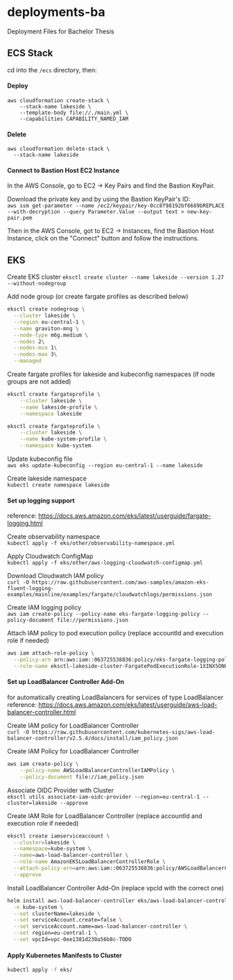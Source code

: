 # deployments-ba
Deployment Files for Bachelor Thesis

## ECS Stack
cd into the `/ecs` directory, then:
#### Deploy
```
aws cloudformation create-stack \
	--stack-name lakeside \
	--template-body file://./main.yml \
	--capabilities CAPABILITY_NAMED_IAM
````

#### Delete
```
aws cloudformation delete-stack \
  --stack-name lakeside
```

#### Connect to Bastion Host EC2 Instance
In the AWS Console, go to EC2 -> Key Pairs and find the Bastion KeyPair.

Download the private key and by using the Bastion KeyPair's ID:  
`aws ssm get-parameter --name /ec2/keypair/key-0cc8f98192bf6689bREPLACE --with-decryption --query Parameter.Value --output text > new-key-pair.pem`

Then in the AWS Console, got to EC2 -> Instances, find the Bastion Host Instance, 
click on the "Connect" button and follow the instructions.


## EKS
Create EKS cluster
`eksctl create cluster --name lakeside --version 1.27 --without-nodegroup`

Add node group (or create fargate profiles as described below)
```bash
eksctl create nodegroup \
  --cluster lakeside \
  --region eu-central-1 \
  --name graviton-mng \
  --node-type m6g.medium \
  --nodes 2\
  --nodes-min 1\
  --nodes-max 3\
  --managed
```

Create fargate profiles for lakeside and kubeconfig namespaces (if node groups are not added)
```bash
eksctl create fargateprofile \
    --cluster lakeside \
    --name lakeside-profile \
    --namespace lakeside
```

```bash
eksctl create fargateprofile \
    --cluster lakeside \
    --name kube-system-profile \
    --namespace kube-system
```

Update kubeconfig file  
`aws eks update-kubeconfig --region eu-central-1 --name lakeside`

Create lakeside namespace  
`kubectl create namespace lakeside`

#### Set up logging support
reference: https://docs.aws.amazon.com/eks/latest/userguide/fargate-logging.html

Create observability namespace  
`kubectl apply -f eks/other/observability-namespace.yml `

Apply Cloudwatch ConfigMap  
`kubectl apply -f eks/other/aws-logging-cloudwatch-configmap.yml`

Download Cloudwatch IAM policy  
`curl -O https://raw.githubusercontent.com/aws-samples/amazon-eks-fluent-logging-examples/mainline/examples/fargate/cloudwatchlogs/permissions.json`

Create IAM logging policy  
`aws iam create-policy --policy-name eks-fargate-logging-policy --policy-document file://permissions.json`

Attach IAM policy to pod execution policy (replace accountId and execution role if needed)  
```bash
aws iam attach-role-policy \
  --policy-arn arn:aws:iam::063725538836:policy/eks-fargate-logging-policy \
  --role-name eksctl-lakeside-cluster-FargatePodExecutionRole-1XINX5ONUOU0C
```

#### Set up LoadBalancer Controller Add-On
for automatically creating LoadBalancers for services of type LoadBalancer  
reference: https://docs.aws.amazon.com/eks/latest/userguide/aws-load-balancer-controller.html

Create IAM policy for LoadBalancer Controller  
`curl -O https://raw.githubusercontent.com/kubernetes-sigs/aws-load-balancer-controller/v2.5.4/docs/install/iam_policy.json`

Create IAM Policy for LoadBalancer Controller
```bash
aws iam create-policy \
    --policy-name AWSLoadBalancerControllerIAMPolicy \
    --policy-document file://iam_policy.json
```

Associate OIDC Provider with Cluster  
`eksctl utils associate-iam-oidc-provider --region=eu-central-1 --cluster=lakeside --approve`

Create IAM Role for LoadBalancer Controller (replace accountId and execution role if needed)  
```bash
eksctl create iamserviceaccount \
  --cluster=lakeside \
  --namespace=kube-system \
  --name=aws-load-balancer-controller \
  --role-name AmazonEKSLoadBalancerControllerRole \
  --attach-policy-arn=arn:aws:iam::063725538836:policy/AWSLoadBalancerControllerIAMPolicy \
  --approve
```

Install LoadBalancer Controller Add-On (replace vpcId with the correct one)  
```bash
helm install aws-load-balancer-controller eks/aws-load-balancer-controller \
  -n kube-system \
  --set clusterName=lakeside \
  --set serviceAccount.create=false \
  --set serviceAccount.name=aws-load-balancer-controller \
  --set region=eu-central-1 \
  --set vpcId=vpc-0ee1381d230a56b8c-TODO
```

#### Apply Kubernetes Manifests to Cluster
```bash
kubectl apply -f eks/
```

